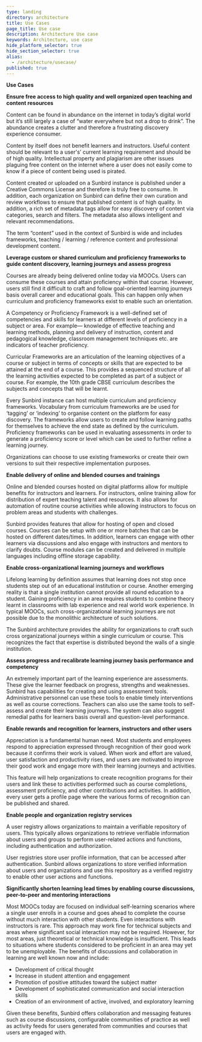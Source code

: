 ```yaml
---
type: landing
directory: architecture
title: Use Cases
page_title: Use case
description: Architecture Use case
keywords: Architecture, use case
hide_platform_selector: true
hide_section_selector: true
alias:
  - /architecture/usecase/
published: true
---
```

**Use Cases**

**Ensure free access to high quality and well organized open teaching and content resources**

Content can be found in abundance on the internet in today’s digital world but it’s still largely a case of “water everywhere but not a drop to drink”. The abundance creates a clutter and therefore a frustrating discovery experience consumer. 

Content by itself does not benefit learners and instructors. Useful content should be relevant to a user's’ current learning requirement and should be of high quality. Intellectual property and plagiarism are other issues plaguing free content on the internet where a user does not easily come to know if a piece of content being used is pirated. 

Content created or uploaded on a Sunbird instance is published under a Creative Commons License and therefore is truly free to consume. In addition, each organization on Sunbird can define their own curation and review workflows to ensure that published content is of high quality. In addition, a rich set of metadata tags allow for easy discovery of content via categories, search and filters. The metadata also allows intelligent and relevant recommendations.

The term “content” used in the context of Sunbird is wide and includes frameworks, teaching / learning / reference content and professional development content.

**Leverage custom or shared curriculum and proficiency frameworks to guide content discovery, learning journeys and assess progress**

Courses are already being delivered online today via MOOCs. Users can consume these courses and attain proficiency within that course. However, users still find it difficult to craft and follow goal-oriented learning journeys basis overall career and educational goals. This can happen only when curriculum and proficiency frameworks exist to enable such an orientation. 

A Competency or Proficiency Framework is a well-defined set of competencies and skills for learners at different levels of proficiency in a subject or area. For example― knowledge of effective teaching and learning methods, planning and delivery of instruction, content and pedagogical knowledge, classroom management techniques etc. are indicators of teacher proficiency.

Curricular Frameworks are an articulation of the learning objectives of a course or subject in terms of concepts or skills that are expected to be attained at the end of a course. This provides a sequenced structure of all the learning activities expected to be completed as part of a subject or course. For example, the 10th grade CBSE curriculum describes the subjects and concepts that will be learnt.

Every Sunbird instance can host multiple curriculum and proficiency frameworks. Vocabulary from curriculum frameworks are be used for ‘tagging’ or ‘indexing’ to organise content on the platform for easy discovery. The frameworks allow users to create and follow learning paths for themselves to achieve the end state as defined by the curriculum. Proficiency frameworks can be used in evaluating assessments in order to generate a proficiency score or level which can be used to further refine a learning journey.

Organizations can choose to use existing frameworks or create their own versions to suit their respective implementation purposes. 

**Enable delivery of online and blended courses and trainings**

Online and blended courses hosted on digital platforms allow for multiple benefits for instructors and learners. For instructors, online training allow for distribution of expert teaching talent and resources. It also allows for automation of routine course activities while allowing instructors to focus on problem areas and students with challenges. 

Sunbird provides features that allow for hosting of open and closed courses. Courses can be setup with one or more batches that can be hosted on different dates/times. In addition, learners can engage with other learners via discussions and also engage with instructors and mentors to clarify doubts. Course modules can be created and delivered in multiple languages including offline storage capability.

**Enable cross-organizational learning journeys and workflows**

Lifelong learning by definition assumes that learning does not stop once students step out of an educational institution or course. Another emerging reality is that a single institution cannot provide all round education to a student. Gaining proficiency in an area requires students to combine theory learnt in classrooms with lab experience and real world work experience. In typical MOOCs, such cross-organizational learning journeys are not possible due to the monolithic architecture of such solutions. 

The Sunbird architecture provides the ability for organizations to craft such cross organizational journeys within a single curriculum or course. This recognizes the fact that expertise is distributed beyond the walls of a single institution. 

**Assess progress and recalibrate learning journey basis performance and competency**

An extremely important part of the learning experience are assessments. These give the learner feedback on progress, strengths and weaknesses. Sunbird has capabilities for creating and using assessment tools. Administrative personnel can use these tools to enable timely interventions as well as course corrections. Teachers can also use the same tools to self-assess and create their learning journeys. The system can also suggest remedial paths for learners basis overall and question-level performance.	

**Enable rewards and recognition for learners, instructors and other users**

Appreciation is a fundamental human need. Most students and employees respond to appreciation expressed through recognition of their good work because it confirms their work is valued. When work and effort are valued, user satisfaction and productivity rises, and users are motivated to improve their good work and engage more with their learning journeys and activities.

This feature will help organizations to create recognition programs for their users and link these to activities performed such as course completions, assessment proficiency, and other contributions and activities. In addition, every user gets a profile page where the various forms of recognition can be published and shared.

**Enable people and organization registry services**

A user registry allows organizations to maintain a verifiable repository of users. This typically allows organizations to retrieve verifiable information about users and groups to perform user-related actions and functions, including authentication and authorization.

User registries store user profile information, that can be accessed after authentication. Sunbird allows organizations to store verified information about users and organizations and use this repository as a verified registry to enable other user actions and functions.

**Significantly shorten learning lead times by enabling course discussions, peer-to-peer and mentoring interactions**

Most MOOCs today are focused on individual self-learning scenarios where a single user enrolls in a course and goes ahead to complete the course without much interaction with other students. Even interactions with instructors is rare. This approach may work fine for technical subjects and areas where significant social interaction may not be required. However, for most areas, just theoretical or technical knowledge is insufficient. This leads to situations where students considered to be proficient in an area may yet to be unemployable. The benefits of discussions and collaboration in learning are well known now and include:

- Development of critical thought
- Increase in student attention and engagement
- Promotion of positive attitudes toward the subject matter
- Development of sophisticated communication and social interaction skills
- Creation of an environment of active, involved, and exploratory learning

Given these benefits, Sunbird offers collaboration and messaging features such as course discussions, configurable communities of practice as well as activity feeds for users generated from communities and courses that users are engaged with.
